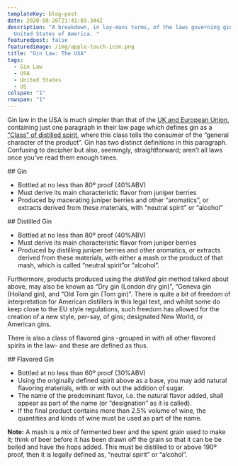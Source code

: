 ```yaml
---
templateKey: blog-post
date: 2020-08-26T21:41:03.344Z
description: "A breakdown, in lay-mans terms, of the laws governing gin in the
  United States of America. "
featuredpost: false
featuredimage: /img/apple-touch-icon.png
title: "Gin Law: The USA"
tags:
  - Gin Law
  - USA
  - United States
  - US
colspan: "1"
rowspan: "1"
---
```

Gin law in the USA is much simpler than that of the [UK and European Union](https://bens-gin.netlify.app/blog/2020-08-10-gin-law-the-uk-and-europe/), containing just one paragraph in their law page which defines gin as a [“Class” of distilled spirit](https://www.law.cornell.edu/cfr/text/27/5.35), where this class tells the consumer of the “general character of the product”. Gin has two distinct definitions in this paragraph. Confusing to decipher but also, seemingly, straightforward; aren’t all laws once you’ve read them enough times. 

\## Gin

* Bottled at no less than 80º proof (40%ABV)
* Must derive its main characteristic flavor from juniper berries
* Produced by macerating juniper berries and other “aromatics”, or extracts derived from these materials, with “neutral spirit” or “alcohol”

\## Distilled Gin

* Bottled at no less than 80º proof (40%ABV)
* Must derive its main characteristic flavor from juniper berries
* Produced by distilling juniper berries and other aromatics, or extracts derived from these materials, with either a mash or the product of that mash, which is called “neutral spirit”or “alcohol”.

Furthermore, products produced using the *distilled gin* method talked about above, may also be known as “Dry gin (London dry gin)”, “Geneva gin (Holland gin), and “Old Tom gin (Tom gin)”. There is quite a bit of freedom of interpretation for American distillers in this legal text, and whilst some do keep close to the EU style regulations, such freedom has allowed for the creation of a new style, per-say, of gins; designated New World, or American gins.

There is also a class of flavored gins -grouped in with all other flavored spirits in the law- and these are defined as thus.

\## Flavored Gin

* Bottled at no less than 60º proof (30%ABV)
* Using the originally defined spirit above as a base, you may add natural flavoring materials, with or with out the addition of sugar.
* The name of the predominant flavor, i.e. the natural flavor added, shall appear as part of the name (or “designation” as it is called).
* If the final product contains more than 2.5% volume of wine, the quantities and kinds of wine must be used as part of the name.

**Note:** A mash is a mix of fermented beer and the spent grain used to make it; think of beer before it has been drawn off the grain so that it can be be boiled and have the hops added. This must be distilled to or above 190º proof, then it is legally defined as, “neutral spirit” or “alcohol”.